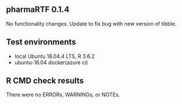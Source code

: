 ## pharmaRTF 0.1.4

No functionality changes. Update to fix bug with new version of tibble.

## Test environments
* local Ubuntu 18.04.4 LTS, R 3.6.2
* ubuntu-16.04 docker(azure ci)

## R CMD check results
There were no ERRORs, WARNINGs, or NOTEs.
